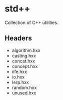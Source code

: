# std++
Collection of C++ utilities.

## Headers
- algorithm.hxx
- casting.hxx
- concat.hxx
- concept.hxx
- iife.hxx 
- io.hxx
- lerp.hxx
- random.hxx
- unused.hxx
